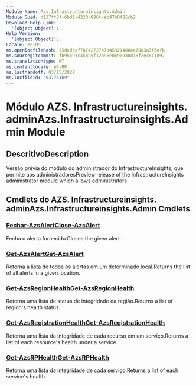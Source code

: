 ```yaml
---
Module Name: Azs.Infrastructureinsights.Admin
Module Guid: d137ff2f-6bd1-4220-896f-ec47b0485cb2
Download Help Link:
  '[object Object]': 
Help Version:
  '[object Object]': 
Locale: en-US
ms.openlocfilehash: 35ded5ef7874272747b45321488ee7083a3f6efb
ms.sourcegitcommit: fb95591c45bb5f12b98e0690938d18f2ec611897
ms.translationtype: MT
ms.contentlocale: pt-BR
ms.lasthandoff: 03/15/2020
ms.locfileid: "93775109"
---
```

# <span data-ttu-id="abfa7-101">Módulo AZS. Infrastructureinsights. admin</span><span class="sxs-lookup"><span data-stu-id="abfa7-101">Azs.Infrastructureinsights.Admin Module</span></span>
## <span data-ttu-id="abfa7-102">Descritivo</span><span class="sxs-lookup"><span data-stu-id="abfa7-102">Description</span></span>
<span data-ttu-id="abfa7-103">Versão prévia do módulo do administrador do InfrastructureInsights, que permite aos administradores</span><span class="sxs-lookup"><span data-stu-id="abfa7-103">Preview release of the InfrastructureInsights administrator module which allows administrators</span></span>  

## <span data-ttu-id="abfa7-104">Cmdlets do AZS. Infrastructureinsights. admin</span><span class="sxs-lookup"><span data-stu-id="abfa7-104">Azs.Infrastructureinsights.Admin Cmdlets</span></span>
### [<span data-ttu-id="abfa7-105">Fechar-AzsAlert</span><span class="sxs-lookup"><span data-stu-id="abfa7-105">Close-AzsAlert</span></span>](Close-AzsAlert.md)
<span data-ttu-id="abfa7-106">Fecha o alerta fornecido.</span><span class="sxs-lookup"><span data-stu-id="abfa7-106">Closes the given alert.</span></span>

### [<span data-ttu-id="abfa7-107">Get-AzsAlert</span><span class="sxs-lookup"><span data-stu-id="abfa7-107">Get-AzsAlert</span></span>](Get-AzsAlert.md)
<span data-ttu-id="abfa7-108">Retorna a lista de todos os alertas em um determinado local.</span><span class="sxs-lookup"><span data-stu-id="abfa7-108">Returns the list of all alerts in a given location.</span></span>

### [<span data-ttu-id="abfa7-109">Get-AzsRegionHealth</span><span class="sxs-lookup"><span data-stu-id="abfa7-109">Get-AzsRegionHealth</span></span>](Get-AzsRegionHealth.md)
<span data-ttu-id="abfa7-110">Retorna uma lista de status de integridade da região.</span><span class="sxs-lookup"><span data-stu-id="abfa7-110">Returns a list of region's health status.</span></span>

### [<span data-ttu-id="abfa7-111">Get-AzsRegistrationHealth</span><span class="sxs-lookup"><span data-stu-id="abfa7-111">Get-AzsRegistrationHealth</span></span>](Get-AzsRegistrationHealth.md)
<span data-ttu-id="abfa7-112">Retorna uma lista da integridade de cada recurso em um serviço.</span><span class="sxs-lookup"><span data-stu-id="abfa7-112">Returns a list of each resource's health under a service.</span></span>

### [<span data-ttu-id="abfa7-113">Get-AzsRPHealth</span><span class="sxs-lookup"><span data-stu-id="abfa7-113">Get-AzsRPHealth</span></span>](Get-AzsRPHealth.md)
<span data-ttu-id="abfa7-114">Retorna uma lista da integridade de cada serviço.</span><span class="sxs-lookup"><span data-stu-id="abfa7-114">Returns a list of each service's health.</span></span>

